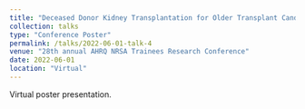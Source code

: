 ```yaml
---
title: "Deceased Donor Kidney Transplantation for Older Transplant Candidates -- A New Model for Determining Risk/Benefit"
collection: talks
type: "Conference Poster"
permalink: /talks/2022-06-01-talk-4
venue: "28th annual AHRQ NRSA Trainees Research Conference"
date: 2022-06-01
location: "Virtual"
---
```


Virtual poster presentation.
